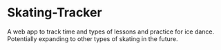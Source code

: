 # Skating-Tracker
A web app to track time and types of lessons and practice for ice dance. Potentially expanding to other types of skating in the future.
